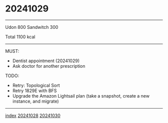 <head><meta name="viewport" content="width=device-width, initial-scale=1.0, user-scalable=yes" /><meta charset="UTF-8"></head>

# 20241029

---

Udon 800
Sandwitch 300

Total 1100 kcal

---

MUST:

- Dentist appointment (20241029)
- Ask doctor for another prescription

TODO:

- Retry: Topological Sort
- Retry 1829E with BFS
- Upgrade the Amazon Lightsail plan (take a snapshot, create a new instance, and migrate)

---

[index](../../index.html)
[20241028](20241028.html)
[20241030](20241030.html)
